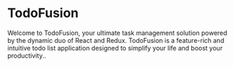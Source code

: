 # TodoFusion
Welcome to TodoFusion, your ultimate task management solution powered by the dynamic duo of React and Redux. TodoFusion is a feature-rich and intuitive todo list application designed to simplify your life and boost your productivity..
